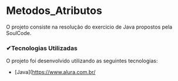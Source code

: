 # Metodos_Atributos

O projeto consiste na resoluçâo do exercicio de Java propostos pela SoulCode.

### ✔Tecnologias Utilizadas

O projeto foi desenvolvido utilizando as seguintes tecnologias:

- [Java](https://www.alura.com.br/
